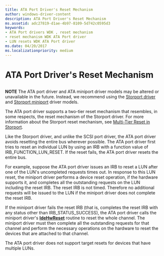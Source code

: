 ```yaml
---
title: ATA Port Driver's Reset Mechanism
author: windows-driver-content
description: ATA Port Driver's Reset Mechanism
ms.assetid: adc27819-d1ae-4b97-8109-5d742c0595d3
keywords:
- ATA Port drivers WDK , reset mechanism
- reset mechanism WDK ATA Port driver
- LUN resets WDK ATA Port driver
ms.date: 04/20/2017
ms.localizationpriority: medium
---
```


# ATA Port Driver's Reset Mechanism


## <span id="ddk_ata_port_drivers_reset_mechanism_kg"></span><span id="DDK_ATA_PORT_DRIVERS_RESET_MECHANISM_KG"></span>

**NOTE** The ATA port driver and ATA miniport driver models may be altered or unavailable in the future. Instead, we recommend using the [Storport driver](https://msdn.microsoft.com/windows/hardware/drivers/storage/storport-driver) and [Storport miniport](https://msdn.microsoft.com/windows/hardware/drivers/storage/storport-miniport-drivers) driver models.



The ATA port driver supports a two-tier reset mechanism that resembles, in some respects, the reset mechanism of the Storport driver. For more information about the Storport reset mechanism, see [Multi-Tier Reset in Storport](multi-tier-reset-in-storport.md).

Like the Storport driver, and unlike the SCSI port driver, the ATA port driver avoids resetting the entire bus wherever possible. The ATA port driver first tries to reset an individual LUN by using an IRB with a function value of IRB\_FUNCTION\_LUN\_RESET. If the reset fails, the ATA port driver resets the entire bus.

For example, suppose the ATA port driver issues an IRB to reset a LUN after one of the LUN's uncompleted requests times out. In response to this LUN reset, the miniport driver performs a device reset operation, if the hardware supports it, and completes all the outstanding requests on the LUN including the reset IRB. The reset IRB is not timed. Therefore no additional requests will be issued to the LUN if the miniport driver does not complete the reset IRB.

If the miniport driver fails the reset IRB (that is, completes the reset IRB with any status other than IRB\_STATUS\_SUCCESS), the ATA port driver calls the miniport driver's [**IdeHwReset**](https://msdn.microsoft.com/library/windows/hardware/ff558998) routine to reset the whole channel. The miniport driver must then complete all the outstanding requests for that channel and perform the necessary operations on the hardware to reset the devices that are attached to that channel.

The ATA port driver does not support target resets for devices that have multiple LUNs.

 

 


